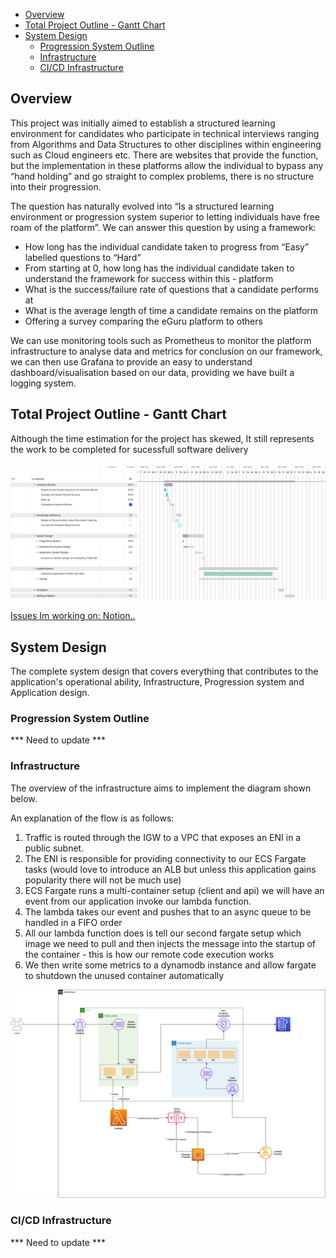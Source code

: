 
- [Overview](#overview)
- [Total Project Outline - Gantt Chart](#total-project-outline---gantt-chart)
- [System Design](#system-design)
  - [Progression System Outline](#progression-system-outline)
  - [Infrastructure](#infrastructure)
  - [CI/CD Infrastructure](#cicd-infrastructure)




## Overview 

This project was initially aimed to establish a structured learning environment for candidates who participate in technical interviews ranging from Algorithms and Data Structures to other disciplines within engineering such as Cloud engineers etc. There are websites that provide the function, but the implementation in these platforms allow the individual to bypass any “hand holding” and go straight to complex problems, there is no structure into their progression.

The question has naturally evolved into “Is a structured learning environment or progression system superior to letting individuals have free roam of the platform”. We can answer this question by using a framework:

- How long has the individual candidate taken to progress from “Easy” labelled questions to “Hard”
- From starting at 0, how long has the individual candidate taken to understand the framework for success within this - platform
- What is the success/failure rate of questions that a candidate performs at
- What is the average length of time a candidate remains on the platform 
- Offering a survey comparing the eGuru platform to others

We can use monitoring tools such as Prometheus to monitor the platform infrastructure to analyse data and metrics for conclusion on our framework, we can then use Grafana to provide an easy to understand dashboard/visualisation based on our data, providing we have built a logging system.


## Total Project Outline - Gantt Chart

Although the time estimation for the project has skewed, It still represents the work to be completed for sucessfull software delivery

![Imgur](documents/images/gantt-chart-overview.png)

[Issues Im working on: Notion..](https://www.notion.so/24aed6a0f02c4f3a87ec2ff7a55de317?v=c0db33f39d684cc19f989c2255bdb131)

## System Design

The complete system design that covers everything that contributes to the application's operational ability, Infrastructure, Progression system and Application design. 

### Progression System Outline

*** Need to update ***


### Infrastructure

The overview of the infrastructure aims to implement the diagram shown below.

An explanation of the flow is as follows:

1. Traffic is routed through the IGW to a VPC that exposes an ENI in a public subnet.
2. The ENI is responsible for providing connectivity to our ECS Fargate tasks (would love to introduce an ALB but unless this application gains popularity there will not be much use)
3. ECS Fargate runs a multi-container setup (client and api) we will have an event from our application invoke our lambda function.
4. The lambda takes our event and pushes that to an async queue to be handled in a FIFO order
5. All our lambda function does is tell our second fargate setup which image we need to pull and then injects the message into the startup of the container - this is how our remote code execution works
6. We then write some metrics to a dynamodb instance and allow fargate to shutdown the unused container automatically


![Imgur](documents/images/RCE.jpg)


### CI/CD Infrastructure

*** Need to update ***